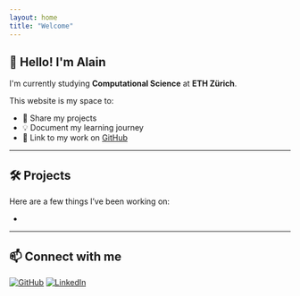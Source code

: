 ```yaml
---
layout: home
title: "Welcome"
---
```


## 👋 Hello! I'm Alain 

I'm currently studying **Computational Science** at **ETH Zürich**.

This website is my space to:
- 📁 Share my projects
- 💡 Document my learning journey
- 🔗 Link to my work on [GitHub](https://github.com/alaintis)

---

## 🛠️ Projects

Here are a few things I’ve been working on:

- 

---

## 📫 Connect with me

[![GitHub](https://img.shields.io/badge/GitHub-alaintis-black?logo=github)](https://github.com/alaintis)
[![LinkedIn](https://img.shields.io/badge/LinkedIn-alain--tissier-blue?logo=linkedin)](https://linkedin.com/in/alain-tissier/)




